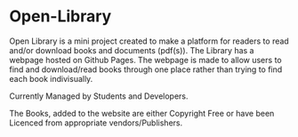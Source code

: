 # Open-Library
Open Library is a mini project created to make a platform for readers to read and/or download books and documents (pdf(s)).
The Library has a webpage hosted on Github Pages. The webpage is made to allow users to find and download/read books through one place rather than trying to find each book indivisually.

Currently Managed by Students and Developers.

The Books, added to the website are either Copyright Free or have been Licenced from appropriate vendors/Publishers.
